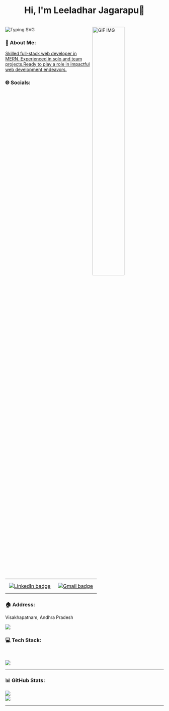 
<h1 align="center"> Hi, I'm Leeladhar Jagarapu👋</h1> 
<br/>

<img src="https://readme-typing-svg.demolab.com?font=Fira+Code&weight=600&size=22&duration=4000&pause=600&random=false&width=435&lines=Full+Stack+Web+Developer" alt="Typing SVG" />
<img align="right" src="https://i.pinimg.com/originals/66/83/3e/66833e07d6fb9eb5d724e47d0c814285.gif" alt="GIF IMG" width="45%" />
<h3>💫 About Me:</h3>
<a href="">Skilled full-stack web developer in MERN. Experienced in solo and team projects.Ready to play a role in impactful web development endeavors.</a>
<br/> 

### 🌐 Socials:
  <table>
  <tr>
    <td>
      <a href="https://www.linkedin.com/in/leeladharjagarapu/">
        <img src="https://img.shields.io/badge/LinkedIn-0077B5?style=for-the-badge&logo=linkedin&logoColor=white" alt="LinkedIn badge" style="vertical-align:top; margin:10px 4px">
      </a>
    </td>
    <td>
      <a href="mailto:leeladharjagarapu@gmail.com">
        <img src="https://img.shields.io/badge/Gmail-D14836?style=for-the-badge&logo=gmail&logoColor=white" alt="Gmail badge" style="vertical-align:top; margin:10px 4px">
      </a>
    </td>
  </tr>
</table>

### 🏠 Address:
Visakhapatnam, Andhra Pradesh

<div>
  <img src="https://user-images.githubusercontent.com/74038190/212284115-f47cd8ff-2ffb-4b04-b5bf-4d1c14c0247f.gif" />
</div>

### 💻 Tech Stack:
<br/>
<p align="left">
  <a href="https://skillicons.dev">
    <img src="https://skillicons.dev/icons?i=html,css,js,git,react,redux,nodejs,express,mongodb" />
  </a>
</p>
<hr/>

### 📊 GitHub Stats:
![](https://github-readme-stats.vercel.app/api/top-langs/?username=Leeladhar206&theme=algolia&hide_border=false&include_all_commits=false&count_private=false&layout=compact)<br/>
![](https://github-readme-stats.vercel.app/api?username=Leeladhar206&theme=algolia&hide_border=false&include_all_commits=false&count_private=false)<br/>
<hr/>
